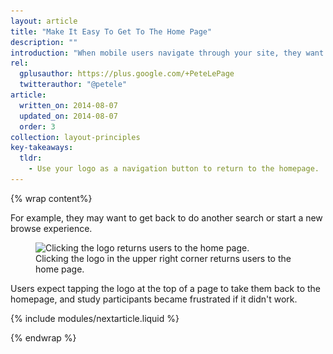 ```yaml
---
layout: article
title: "Make It Easy To Get To The Home Page"
description: ""
introduction: "When mobile users navigate through your site, they want an easy way to get back to your initial homepage."
rel:
  gplusauthor: https://plus.google.com/+PeteLePage
  twitterauthor: "@petele"
article:
  written_on: 2014-08-07
  updated_on: 2014-08-07
  order: 3
collection: layout-principles
key-takeaways:
  tldr: 
    - Use your logo as a navigation button to return to the homepage.
---
```


{% wrap content%}

For example, they may want to get back to do another 
search or start a new browse experience.  

<figure>
  <img src="imgs/hpnav-hp-good.png" srcset="imgs/hpnav-hp-good.png 1x, imgs/hpnav-hp-good-2x.png 2x" alt="Clicking the logo returns users to the home page.">
  <figcaption>Clicking the logo in the upper right corner returns users to the home page.</figcaption>
</figure>

Users expect tapping the logo at the top of a page to take them back to the 
homepage, and study participants became frustrated if it didn't work.

{% include modules/nextarticle.liquid %}

{% endwrap %}
